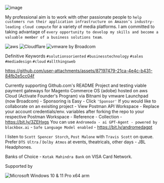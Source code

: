 ![image](https://user-images.githubusercontent.com/27689043/193354205-1b3a760b-83e2-4617-8188-8eb26c1b1d83.png)

My professional aim is to work with other passionate people to `help customers run their application infrastructure on Amazon’s industry-leading cloud compute` for a variety of media platforms. I am committed to taking advantage of `every opportunity to develop my skills and become a valuable member of a business solutions team`. 

![aws](https://img.shields.io/badge/amazon-%23FF9900.svg?style=flat&logo=amazon-aws&logoColor=white&color=FF9900&labelColor=252F3E) ![Cloudflare](https://img.shields.io/badge/Cloudflare-%F38020.svg?style=flat&logo=cloudflare&logoColor=F48120&labelColor=white&color=white) ![vmware by Broadcom](https://img.shields.io/badge/vmware-%607078.svg?style=flat&logo=vmware&logoColor=white&labelColor=0095D3)

Definitive Keywords 
`#solutionsoriented` `#businesstechnology` `#sales` `#mediadesign` `#cloud` `#allthingsweb`

https://github.com/user-attachments/assets/87197479-21ca-4e4c-b431-84fb2e5cc04f

Currently supporting Github.com's README Project and testing viable payment gateways for Magento Commerce OS (adobe) hosted on aws Cloud (Activate Founder's Program) via Bitnami by vmware Launchpad (now Broadcom) - Sponsoring is Easy - Click `'Sponsor'`
If you would like to collaborate on an exisiting project - View Postman API Workspace - Replace your account credentials/env. variables after forking the repo to your respective Postman Workspace - Reference - Collection - https://bit.ly/3ZEHxgs
You can use `Andromeda - ai GPT-Agent - powered by blackbox.ai` - `Safe Language Model enabled` - https://bit.ly/andromedagpt 

I listen to `Scott Spencer Storch`, `Post Malone` with `Travis Scott` on queue. Prefer `DTS Ultra` / `Dolby Atmos` at events, theatricals, other days - JBL Headphones.

Banks of Choice - `Kotak Mahindra Bank` on VISA Card Network.

Supported by 

![Microsoft Windows 10 & 11 Pro x64 arm](https://img.shields.io/badge/Microsoft_Windows-%EE672F.svg?style=flat&logo=windows11&logoColor=0078D4&labelColor=white&color=0078D4)

